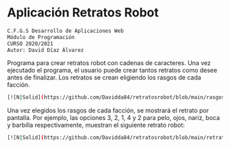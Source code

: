 # Aplicación Retratos Robot
```sh
C.F.G.S Desarrollo de Aplicaciones Web 
Módulo de Programación
CURSO 2020/2021
Autor: David Díaz Álvarez
```

Programa para crear retratos robot con cadenas de caracteres. Una vez ejecutado el programa, el usuario puede crear tantos retratos como desee antes de finalizar. Los retratos se crean eligiendo los rasgos de cada facción.
```sh
[![N|Solid](https://github.com/Davidda84/retratosrobot/blob/main/rasgos.PNG)](https://github.com/Davidda84/retratosrobot/blob/main/rasgos.PNG)
```

Una vez elegidos los rasgos de cada facción, se mostrará el retrato por pantalla. Por ejemplo, las opciones 3, 2, 1, 4 y 2 para pelo, ojos, nariz, boca y barbilla respectivamente, muestran el siguiente retrato robot:
```sh
[![N|Solid](https://github.com/Davidda84/retratosrobot/blob/main/retrato.PNG)](https://github.com/Davidda84/retratosrobot/blob/main/retrato.PNG)
```
